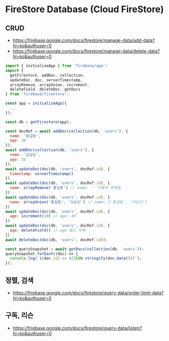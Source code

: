 # FireStore Database (Cloud FireStore)

## CRUD
* https://firebase.google.com/docs/firestore/manage-data/add-data?hl=ko&authuser=0
* https://firebase.google.com/docs/firestore/manage-data/delete-data?hl=ko&authuser=0
```js
import { initializeApp } from 'firebase/app';
import {
  getFirestore, addDoc, collection,
  updateDoc, doc, serverTimestamp,
  arrayRemove, arrayUnion, increment,
  deleteField, deleteDoc, getDocs
} from 'firebase/firestore';

const app = initializeApp({
  ...
});

const db = getFirestore(app);

const docRef = await addDoc(collection(db, 'users'), {
  name: '홍길동',
  age: 39
});
await addDoc(collection(db, 'users'), {
  name: '김삼순',
  age: 33
});
await updateDoc(doc(db, 'users', docRef.id), {
  timestamp: serverTimestamp()
})
await updateDoc(doc(db, 'users', docRef.id), {
  name: arrayRemove('홍길동') // name: '' 이렇게 변경됨
})
await updateDoc(doc(db, 'users', docRef.id), {
  name: arrayUnion('홍길동', '이순신') // name: ['홍길동', '이순신']
})
await updateDoc(doc(db, 'users', docRef.id), {
  age: increment(10) // age: 49
})
await updateDoc(doc(db, 'users', docRef.id), {
  age: deleteField() // age 필드 삭제
})
await deleteDoc(doc(db, 'users', docRef.id));

const querySnapshot = await getDocs(collection(db, 'users'));
querySnapshot.forEach((doc) => {
  console.log(`${doc.id} => ${JSON.stringify(doc.data())}`);
});
```

## 정렬, 검색
* https://firebase.google.com/docs/firestore/query-data/order-limit-data?hl=ko&authuser=0

## 구독, 리슨
* https://firebase.google.com/docs/firestore/query-data/listen?hl=ko&authuser=0
